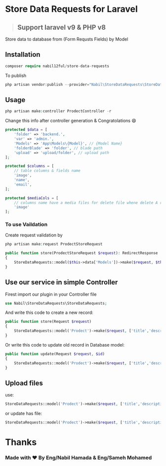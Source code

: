 # Store Data Requests for Laravel

>## Support laravel v9 & PHP v8

Store data to database from (Form Requsts Fields) by Model

## Installation

```php
composer require nabil12ful/store-data-requests
```
To publish
```php
php artisan vendor:publish --provider="Nabil\StoreDataRequests\StoreDataRequestsServiceProfider"
```
## Usage

```php
php artisan make:controller ProdectController -r
```

Change this info after controller generation & Congratolations :smile:
```php
protected $data = [
	'folder' => 'backend.',
	'var' => 'admin.',
	'Models' => 'App\Models\{Model}', // {Model Name}
	'folderBlade' => 'folder', // blade path
	'upload' => 'upload/folder', // upload path
];

protected $columns = [
	// table columns & fields name
	'image',
	'name',
	'email',
];

protected $mediaCols = [
    // columns name have a media files for delete file whene delete A record like [Image]
    'image'
];
```
### To use Vaildation 
Create request validation by
```php
php artisan make:request ProdectStoreRequest
```

```php
public function store(ProdectStoreRequest $request): RedirectResponse
{
	StoreDataRequests::model($this->data['Models'])->make($request, $this->columns)->store();
}
```

## Use our service in simple Controller
Firest import our plugin in your Controller file
```php
use Nabil\StoreDataRequests\StoreDataRequests;
```
And write this code to create a new record:

```php
public function store(Request $request)
{
	StoreDataRequests::model('Prodect')->make($request, ['title','description'])->store();
}
```

Or write this code to update old record in Database model:
```php
public function update(Request $request, $id)
{
	StoreDataRequests::model('Prodect')->make($request, ['title','description'])->update($id);
}
```
## Upload files

use:

```php
StoreDataRequests::model('Prodect')->make($request, ['title','description'])->storeHasFile('path/to/upload');
```
or update has file:

```php
StoreDataRequests::model('Prodect')->make($request, ['title','description'])->updateHasFile($id, 'path/to/upload');
```

# Thanks
### Made with :heart: By Eng/Nabil Hamada & Eng/Sameh Mohamed
